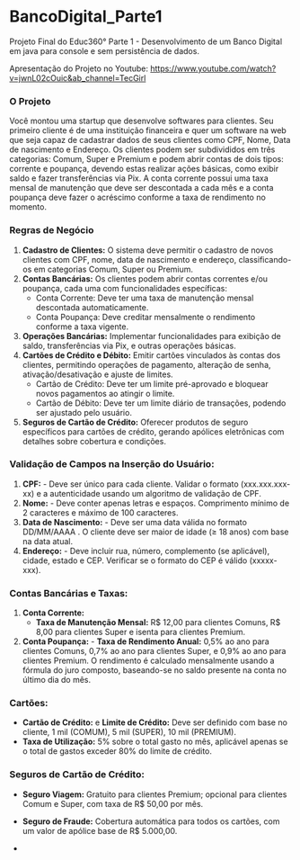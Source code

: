 # BancoDigital_Parte1
Projeto Final do Educ360° Parte 1 - Desenvolvimento de um Banco Digital em java para console e sem persistência de dados.

Apresentação do Projeto no Youtube: https://www.youtube.com/watch?v=jwnL02cOuic&ab_channel=TecGirl

### O Projeto

Você montou uma startup que desenvolve softwares para clientes. Seu primeiro cliente é de uma instituição financeira e quer um software na web que seja capaz de cadastrar dados de seus clientes como CPF, Nome, Data de nascimento e Endereço. Os clientes podem ser subdivididos em três categorias: Comum, Super e Premium e podem abrir contas de dois tipos: corrente e poupança, devendo estas realizar ações básicas, como exibir saldo e fazer transferências via Pix. A conta corrente possui uma taxa mensal de manutenção que deve ser descontada a cada mês e a conta poupança deve fazer o acréscimo conforme a taxa de rendimento no momento.

### Regras de Negócio

1. **Cadastro de Clientes:** O sistema deve permitir o cadastro de novos clientes com CPF, nome, data de nascimento e endereço, classificando-os em categorias Comum, Super ou Premium.
2. **Contas Bancárias:** Os clientes podem abrir contas correntes e/ou poupança, cada uma com funcionalidades específicas:
   - Conta Corrente: Deve ter uma taxa de manutenção mensal descontada automaticamente.
   - Conta Poupança: Deve creditar mensalmente o rendimento conforme a taxa vigente.
3. **Operações Bancárias:** Implementar funcionalidades para exibição de saldo, transferências via Pix, e outras operações básicas.
4. **Cartões de Crédito e Débito:** Emitir cartões vinculados às contas dos clientes, permitindo operações de pagamento, alteração de senha, ativação/desativação e ajuste de limites.
     - Cartão de Crédito: Deve ter um limite pré-aprovado e bloquear novos pagamentos ao atingir o limite.
     - Cartão de Débito: Deve ter um limite diário de transações, podendo ser ajustado pelo usuário.
5. **Seguros de Cartão de Crédito:** Oferecer produtos de seguro específicos para cartões de crédito, gerando apólices eletrônicas com detalhes sobre cobertura e condições.
  
### Validação de Campos na Inserção do Usuário: 

1. **CPF:** - Deve ser único para cada cliente. Validar o formato (xxx.xxx.xxx-xx) e a autenticidade usando um algoritmo de validação de CPF.
2. **Nome:** - Deve conter apenas letras e espaços. Comprimento mínimo de 2 caracteres e máximo de 100 caracteres.
3. **Data de Nascimento:** - Deve ser uma data válida no formato DD/MM/AAAA . O cliente deve ser maior de idade (≥ 18 anos) com base na data atual.
4. **Endereço:** - Deve incluir rua, número, complemento (se aplicável), cidade, estado e CEP. Verificar se o formato do CEP é válido (xxxxx-xxx).

### Contas Bancárias e Taxas: 

1. **Conta Corrente:**
   - **Taxa de Manutenção Mensal:** R$ 12,00 para clientes Comuns, R$ 8,00 para clientes Super e isenta para clientes Premium.
2. **Conta Poupança:** - **Taxa de Rendimento Anual:** 0,5% ao ano para clientes Comuns, 0,7% ao ano para clientes Super, e 0,9% ao ano para clientes Premium. O rendimento é calculado mensalmente usando a fórmula do juro composto, baseando-se no saldo presente na conta no último dia do mês.

### Cartões: 

- **Cartão de Crédito:** e **Limite de Crédito:**
Deve ser definido com base no cliente, 1 mil (COMUM), 5 mil (SUPER), 10 mil (PREMIUM). 
- **Taxa de Utilização:** 5% sobre o total gasto no mês, aplicável apenas se o total de gastos exceder 80% do limite de crédito.

### Seguros de Cartão de Crédito:
- **Seguro Viagem:** Gratuito para clientes Premium; opcional para clientes Comum e Super, com taxa de R$ 50,00 por mês.
- **Seguro de Fraude:** Cobertura automática para todos os cartões, com um valor de apólice base de R$ 5.000,00.

- 

